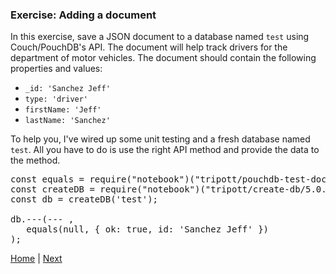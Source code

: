 ### Exercise: Adding a document

In this exercise, save a JSON document to a database named `test` using Couch/PouchDB's API.  The document will help track drivers for the department of motor vehicles. The document should contain the following properties and values:

- `_id: 'Sanchez Jeff'`
- `type: 'driver'`
- `firstName: 'Jeff'`
- `lastName: 'Sanchez'`

To help you, I've wired up some unit testing and a fresh database named `test`.  All you have to do is use the right API method and provide the data to the method.

<div class="tonic">

<pre>
const equals = require("notebook")("tripott/pouchdb-test-doc-id/2.0.2");
const createDB = require("notebook")("tripott/create-db/5.0.0");
const db = createDB('test');

db.---(--- ,
   equals(null, { ok: true, id: 'Sanchez Jeff' })
);
</pre>

</div>

[Home](/)  |  [Next](/dbs-and-docs/2)   
